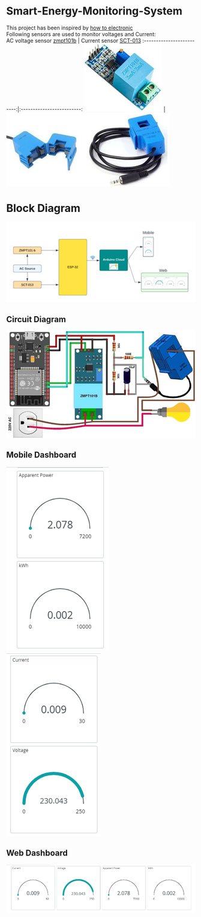 # Smart-Energy-Monitoring-System
This project has been inspired by [how to electronic](https://how2electronics.com/iot-based-electricity-energy-meter-using-esp32-blynk/)</br>
Following sensors are used to monitor voltages and Current:</br>
AC voltage sensor [zmpt101b](https://pdf1.alldatasheet.com/datasheet-pdf/view/1131993/ETC2/ZMPT101B.html)        |  Current sensor [SCT-013](https://bc-robotics.com/datasheets/yhdc.pdf)
:-------------------------:|:-------------------------:
![](images/ZMPT101B.jpg)  |  ![](images/SCT013.jpg)
# Block Diagram
![](images/BLock.png)
## Circuit Diagram
![](images/IOT.jpg)
## Mobile Dashboard
<p align="center">
  
![](images/m1.png)    ![](images/m2.png)
</p>

## Web Dashboard

![](images/w1.png) 
